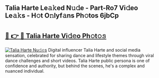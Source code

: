 ## Talia Harte Le𝚊𝚔ed N𝚞𝚍e - Part-Ro7 Vi𝚍eo Le𝚊𝚔s - H𝚘t O𝚗lyf𝚊ns Ph𝚘tos 6jbCp

# <h2><a href="http://hf0ztc.feru.top/?c=Talia+Harte">🔗 👉 🔴 Talia Harte Vi𝚍𝚎o Ph𝚘t𝚘𝚜</a></h2>

[![Talia Harte Nu𝚍𝚎s](https://i.imgur.com/0TWrTi3.gif)](http://hf0ztc.feru.top/?c=Talia+Harte)
Digital influencer Talia Harte and social media sensation, celebrated for sharing dance and lifestyle themes through viral dance challenges and short videos. Talia Harte public persona is one of confidence and authority, but behind the scenes, he's a complex and nuanced individual. 
